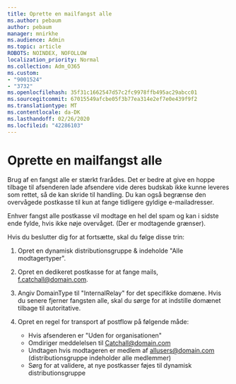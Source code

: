 ```yaml
---
title: Oprette en mailfangst alle
ms.author: pebaum
author: pebaum
manager: mnirkhe
ms.audience: Admin
ms.topic: article
ROBOTS: NOINDEX, NOFOLLOW
localization_priority: Normal
ms.collection: Adm_O365
ms.custom:
- "9001524"
- "3732"
ms.openlocfilehash: 35f31c1662547d57c2fc9978ffb495ac29abcc01
ms.sourcegitcommit: 67015549afcbe05f3b77ea314e2ef7e0e439f9f2
ms.translationtype: MT
ms.contentlocale: da-DK
ms.lasthandoff: 02/26/2020
ms.locfileid: "42286103"
---
```

# <a name="create-an-email-catch-all"></a>Oprette en mailfangst alle

Brug af en fangst alle er stærkt frarådes. Det er bedre at give en hoppe tilbage til afsenderen lade afsendere vide deres budskab ikke kunne leveres som rettet, så de kan skride til handling. Du kan også begrænse den overvågede postkasse til kun at fange tidligere gyldige e-mailadresser. 

Enhver fangst alle postkasse vil modtage en hel del spam og kan i sidste ende fylde, hvis ikke nøje overvåget. (Der er modtagende grænser). 

Hvis du beslutter dig for at fortsætte, skal du følge disse trin:

1. Opret en dynamisk distributionsgruppe & indeholde "Alle modtagertyper".

2. Opret en dedikeret postkasse for at fange mails, f.catchall@domain.com.

3. Angiv DomainType til "InternalRelay" for det specifikke domæne. Hvis du senere fjerner fangsten alle, skal du sørge for at indstille domænet tilbage til autoritative.

4. Opret en regel for transport af postflow på følgende måde:

    - Hvis afsenderen er "Uden for organisationen"
    - Omdiriger meddelelsen til Catchall@domain.com
    - Undtagen hvis modtageren er medlem af allusers@domain.com (distributionsgruppe indeholder alle medlemmer)
    - Sørg for at validere, at nye postkasser føjes til dynamisk distributionsgruppe
